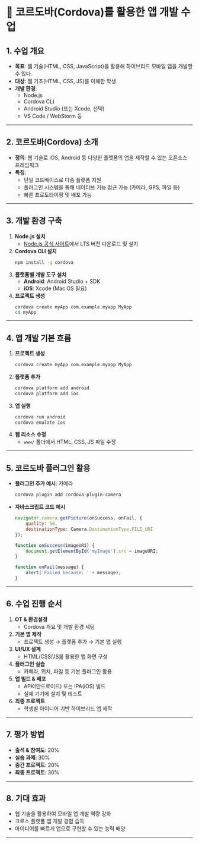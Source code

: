 # 📱 코르도바(Cordova)를 활용한 앱 개발 수업

## 1. 수업 개요
- **목표**: 웹 기술(HTML, CSS, JavaScript)을 활용해 하이브리드 모바일 앱을 개발할 수 있다.
- **대상**: 웹 기초(HTML, CSS, JS)를 이해한 학생
- **개발 환경**: 
  - Node.js
  - Cordova CLI
  - Android Studio (또는 Xcode, 선택)
  - VS Code / WebStorm 등

---

## 2. 코르도바(Cordova) 소개
- **정의**: 웹 기술로 iOS, Android 등 다양한 플랫폼의 앱을 제작할 수 있는 오픈소스 프레임워크
- **특징**:
  - 단일 코드베이스로 다중 플랫폼 지원
  - 플러그인 시스템을 통해 네이티브 기능 접근 가능 (카메라, GPS, 파일 등)
  - 빠른 프로토타이핑 및 배포 가능

---

## 3. 개발 환경 구축
1. **Node.js 설치**
   - [Node.js 공식 사이트](https://nodejs.org)에서 LTS 버전 다운로드 및 설치
2. **Cordova CLI 설치**
   ```bash
   npm install -g cordova
   ```
3. **플랫폼별 개발 도구 설치**
   - **Android**: Android Studio + SDK
   - **iOS**: Xcode (Mac OS 필요)
4. **프로젝트 생성**
   ```bash
   cordova create myApp com.example.myapp MyApp
   cd myApp
   ```

---

## 4. 앱 개발 기본 흐름
1. **프로젝트 생성**
   ```bash
   cordova create myApp com.example.myapp MyApp
   ```
2. **플랫폼 추가**
   ```bash
   cordova platform add android
   cordova platform add ios
   ```
3. **앱 실행**
   ```bash
   cordova run android
   cordova emulate ios
   ```
4. **웹 리소스 수정**
   - `www/` 폴더에서 HTML, CSS, JS 파일 수정

---

## 5. 코르도바 플러그인 활용
- **플러그인 추가 예시**: 카메라
  ```bash
  cordova plugin add cordova-plugin-camera
  ```
- **자바스크립트 코드 예시**
  ```javascript
  navigator.camera.getPicture(onSuccess, onFail, {
      quality: 50,
      destinationType: Camera.DestinationType.FILE_URI
  });

  function onSuccess(imageURI) {
      document.getElementById('myImage').src = imageURI;
  }

  function onFail(message) {
      alert('Failed because: ' + message);
  }
  ```

---

## 6. 수업 진행 순서
1. **OT & 환경설정**
   - Cordova 개요 및 개발 환경 세팅
2. **기본 앱 제작**
   - 프로젝트 생성 → 플랫폼 추가 → 기본 앱 실행
3. **UI/UX 설계**
   - HTML/CSS/JS를 활용한 앱 화면 구성
4. **플러그인 실습**
   - 카메라, 위치, 파일 등 기본 플러그인 활용
5. **앱 빌드 & 배포**
   - APK(안드로이드) 또는 IPA(iOS) 빌드
   - 실제 기기에 설치 및 테스트
6. **최종 프로젝트**
   - 학생별 아이디어 기반 하이브리드 앱 제작

---

## 7. 평가 방법
- **출석 & 참여도**: 20%
- **실습 과제**: 30%
- **중간 프로젝트**: 20%
- **최종 프로젝트**: 30%

---

## 8. 기대 효과
- 웹 기술을 활용하여 모바일 앱 개발 역량 강화
- 크로스 플랫폼 앱 개발 경험 습득
- 아이디어를 빠르게 앱으로 구현할 수 있는 능력 배양

---

